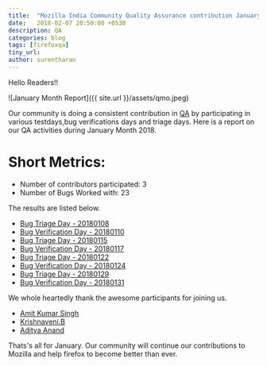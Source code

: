 ```yaml
---
title:  "Mozilla India Community Quality Assurance contribution January 2018"
date:   2018-02-07 20:50:00 +0530
description: QA
categories: blog
tags: [firefoxqa]
tiny_url:
author: surentharan
---
```


Hello Readers!!

![January Month Report]({{ site.url }}/assets/qmo.jpeg)

Our community is doing a consistent contribution in [QA](http://quality.mozilla.org/) by participating in various testdays,bug verifications days and triage days. Here is a report on our QA activities during January Month 2018.

Short Metrics:
=============
- Number of contributors participated: 3
- Number of Bugs Worked with: 23


The results are listed below.

- [Bug Triage Day - 20180108](https://public.etherpad-mozilla.org/p/MozillaIN_QA_Bug_Triage_Day_20180108)
- [Bug Verification Day - 20180110](https://public.etherpad-mozilla.org/p/MozillaIN_QA_Bug_Verification_Day_20180110)
- [Bug Triage Day - 20180115](https://public.etherpad-mozilla.org/p/MozillaIN_QA_Bug_Triage_Day_20180115)
- [Bug Verification Day - 20180117](https://public.etherpad-mozilla.org/p/MozillaIN_QA_Bug_Verification_Day_20180117)
- [Bug Triage Day - 20180122](https://public.etherpad-mozilla.org/p/MozillaIN_QA_Bug_Triage_Day_20180122)
- [Bug Verification Day - 20180124](https://public.etherpad-mozilla.org/p/MozillaIN_QA_Bug_Verification_Day_20180124)
- [Bug Triage Day - 20180129](https://public.etherpad-mozilla.org/p/MozillaIN_QA_Bug_Triage_Day_20180129)
- [Bug Verification Day - 20180131](https://public.etherpad-mozilla.org/p/MozillaIN_QA_Bug_Verification_Day_20180131)


We whole heartedly thank the awesome participants for joining us.

- [Amit Kumar Singh](https://twitter.com/amitsin6h)
- [Krishnaveni.B](https://twitter.com/venikrishbm)
- [Aditya Anand](https://twitter.com/@Aditya2519Anand)


Thats's all for January. 
Our community will continue our contributions to Mozilla and help firefox to become better than ever.
